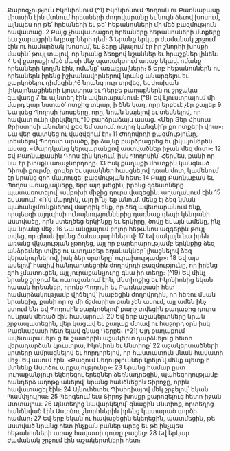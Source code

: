 
Քարոզչություն Իկոնիոնում
(^1) Իկոնիոնում Պողոսն ու Բառնաբասը միասին էին մտնում հրեաների ժողովարանը եւ նույն ձեւով խոսում, այնպես
որ թե՛ հրեաների եւ թե՛ հեթանոսների մի մեծ բազմություն հավատաց։ 2 Բայց չհավատացող հրեաները հեթանոսների
մտքերը եւս չարացրին եղբայրների դեմ։ 3 Նրանք երկար ժամանակ շրջում էին ու համարձակ խոսում, եւ Տերը վկայում
էր իր շնորհի խոսքի մասին՝ թույլ տալով, որ նրանց ձեռքով նշաններ եւ հրաշքներ լինեն։ 4 Եվ քաղաքի մեծ մասի մեջ
պառակտում առաջ եկավ. ոմանք հրեաների կողմն էին, ոմանք՝ առաքյալների։ 5 Երբ հեթանոսներն ու հրեաներն իրենց
իշխանավորներով նրանց անարգելու եւ քարկոծելու դիմեցին,^6 նրանց լուր տրվեց, եւ փախան լիկայոնացիների
Լյուստրա եւ Դերբե քաղաքներն ու շրջակա գավառը 7 եւ այնտեղ էին ավետարանում։
(^8) Եվ Լյուստրայում մի մարդ կար նստած՝ ոտքից տկար, ի ծնե կաղ, որը երբեւէ չէր քայլել։ 9 Նա լսեց Պողոսի խոսքերը,
որը, նրան նայելով եւ տեսնելով, որ հավատ ունի փրկվելու,^10 բարձրաձայն ասաց. «Մեր Տեր Հիսուս Քրիստոսի անունով
քեզ եմ ասում. ուղիղ կանգնի՛ր քո ոտքերի վրա»։ Նա վեր ցատկեց ու վազվզում էր։ 11 Ժողովրդի բազմությունը, տեսնելով
Պողոսի արածը, իր ձայնը բարձրացրեց եւ լիկայոներեն ասաց. «Մարդկանց կերպարանքով աստվածներ իջան մեզ
մոտ»։ 12 Եվ Բառնաբասին Դիոս էին կոչում, իսկ Պողոսին՝ Հերմես, քանի որ նա էր խոսքն առաջնորդողը։ 13 Իսկ քաղաքի
մուտքին կանգնած Դիոսի քուրմը, ցուլեր եւ պսակներ հասցնելով դռան մոտ, կամենում էր նրանց զոհ մատուցել
բազմության հետ։ 14 Բայց Բառնաբաս եւ Պողոս առաքյալները, երբ այդ լսեցին, իրենց զգեստները պատառոտելով՝
ամբոխի միջից դուրս վազեցին. աղաղակում էին 15 եւ ասում. «Ո՛վ մարդիկ, այդ ի՞նչ եք անում. մենք էլ ձեզ նման
պահանջմունքներով մարդիկ ենք, որ ձեզ ավետարանում ենք, որպեսզի այդպիսի ունայնություններից դառնաք դեպի
կենդանի Աստվածը, որն ստեղծեց երկինքը եւ երկիրը, ծովը եւ այն ամենը, ինչ կա նրանց մեջ։ 16 Նա անցյալում բոլոր
հեթանոս ազգերին թույլ տվեց, որ գնան իրենց ճանապարհներով։ 17 Եվ սակայն նա իրեն առանց վկայության չթողեց,
այլ իր բարերարությամբ երկնքից ձեզ անձրեւներ տվեց ու պտղաբեր եղանակներ՝ լիացնելով ձեզ կերակուրներով, իսկ
ձեր սրտերը՝ ուրախությամբ»։ 18 Եվ այս ասելով՝ հազիվ հանդարտեցրին ժողովրդի բազմությունը, որ իրենց զոհ
չմատուցեն, այլ յուրաքանչյուրը գնա իր տեղը։
(^19) Եվ մինչ նրանք շրջում եւ ուսուցանում էին, Անտիոքից եւ Իկոնիոնից եկան հասան հրեաներ, որոնք Պողոսի եւ
Բառնաբասի հետ համարձակությամբ վիճելով՝ խաբեցին ժողովրդին, որ հեռու մնան նրանցից, քանի որ ոչ մի ճշմարիտ
բան չեն ասում, այլ ամեն ինչ ստում են։ Եվ Պողոսին քարկոծելով՝ քարշ տվեցին քաղաքից դուրս ու նրան մեռած էին
համարում։ 20 Եվ երբ աշակերտները նրան շրջապատեցին, վեր կացավ եւ քաղաք մտավ ու հաջորդ օրն իսկ Բառնաբասի
հետ ելավ գնաց Դերբե։
(^21) Այդ քաղաքում ավետարանելուց եւ շատերին աշակերտ դարձնելուց հետո վերադարձան Լյուստրա, Իկոնիոն եւ
Անտիոք՝ 22 աշակերտածների սրտերը ամրացնելով եւ հորդորելով, որ հաստատուն մնան հավատի մեջ։ Եվ ասում էին.
«Բազում նեղություններ կրելո՛վ մենք պետք է մտնենք Աստծու արքայությունը»։ 23 Նրանց համար ըստ յուրաքանչյուր
եկեղեցու երեցներ ձեռնադրեցին, պահեցողությամբ հանդերձ աղոթք անելով՝ նրանց հանձնեցին Տիրոջը, որին
հավատացել էին։ 24 Այնուհետեւ Պիսիդիայով մեկ շրջելով՝ եկան Պամփյուլիա։ 25 Պերգեում եւս Տիրոջ խոսքը քարոզելուց
հետո իջան Ատտալիա։ 26 Այնտեղից նավարկելով՝ գնացին Անտիոք, որտեղից հանձնված էին Աստծու շնորհներին իրենց
կատարած գործի համար։ 27 Եվ երբ եկան ու հավաքեցին եկեղեցին, պատմեցին, թե Աստված նրանց հետ ինչքան բաներ
արեց եւ թե ինչպես հեթանոսների առաջ հավատի դուռը բացեց։ 28 Եվ երկար ժամանակ շրջում էին աշակերտների հետ։
